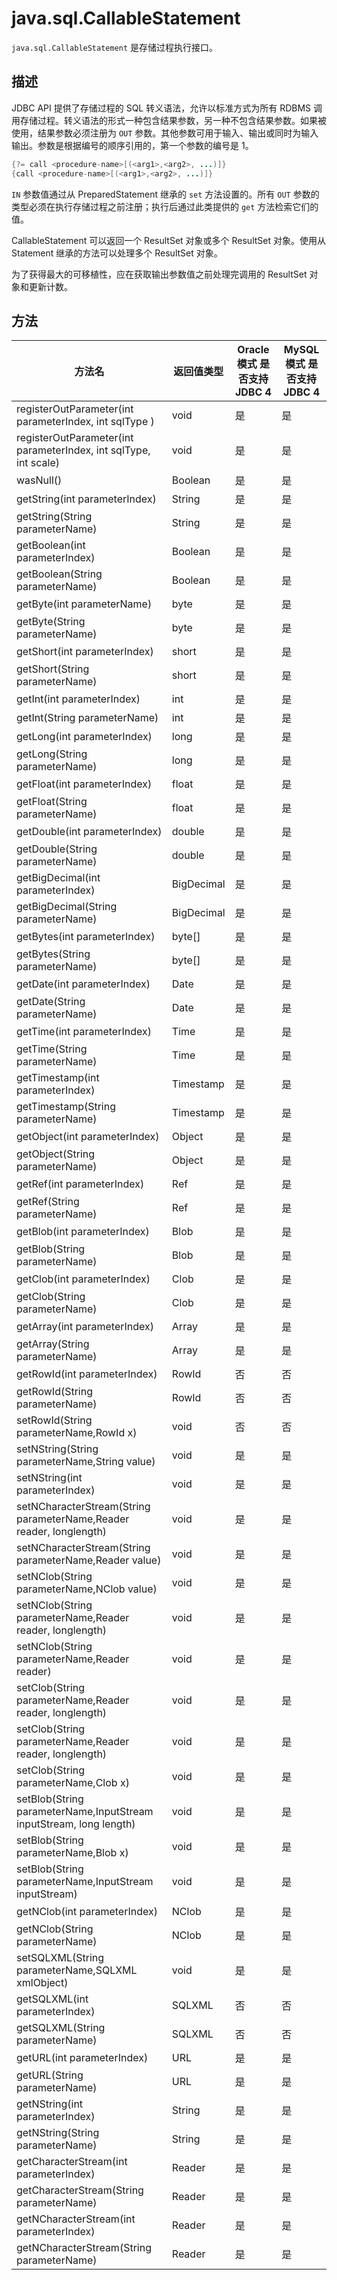 # java.sql.CallableStatement 

`java.sql.CallableStatement` 是存储过程执行接口。

## 描述 

JDBC API 提供了存储过程的 SQL 转义语法，允许以标准方式为所有 RDBMS 调用存储过程。转义语法的形式一种包含结果参数，另一种不包含结果参数。如果被使用，结果参数必须注册为 `OUT` 参数。其他参数可用于输入、输出或同时为输入输出。参数是根据编号的顺序引用的，第一个参数的编号是 1。

```java
{?= call <procedure-name>[(<arg1>,<arg2>, ...)]}  
{call <procedure-name>[(<arg1>,<arg2>, ...)]}
```



`IN` 参数值通过从 PreparedStatement 继承的 `set` 方法设置的。所有 `OUT` 参数的类型必须在执行存储过程之前注册；执行后通过此类提供的 `get` 方法检索它们的值。

CallableStatement 可以返回一个 ResultSet 对象或多个 ResultSet 对象。使用从 Statement 继承的方法可以处理多个 ResultSet 对象。

为了获得最大的可移植性，应在获取输出参数值之前处理完调用的 ResultSet 对象和更新计数。

## 方法 



|     方法名   |   返回值类型    | **Oracle 模式** 是否支持 JDBC 4 | **MySQL 模式** 是否支持 JDBC 4 |
|-----------------|------------|-----------------|----------------|
| registerOutParameter(int parameterIndex, int sqlType )   | void    | 是     | 是       |
| registerOutParameter(int parameterIndex, int sqlType, int scale)    | void    | 是    | 是      |
| wasNull()                        | Boolean    | 是      | 是      |
| getString(int parameterIndex)    | String     | 是      | 是      |
| getString(String parameterName)  | String     | 是      | 是      |
| getBoolean(int parameterIndex)   | Boolean    | 是      | 是      |
| getBoolean(String parameterName) | Boolean    | 是      | 是      |
| getByte(int parameterName)       | byte       | 是      | 是      |
| getByte(String parameterName)    | byte       | 是      | 是      |
| getShort(int parameterIndex)     | short      | 是      | 是      |
| getShort(String parameterName)   | short      | 是      | 是      |
| getInt(int parameterIndex)       | int        | 是      | 是      |
| getInt(String parameterName)     | int        | 是      | 是      |
| getLong(int parameterIndex)      | long       | 是      | 是      |
| getLong(String parameterName)    | long       | 是      | 是      |
| getFloat(int parameterIndex)     | float      | 是      | 是      |
| getFloat(String parameterName)   | float      | 是      | 是      |
| getDouble(int parameterIndex)    | double     | 是      | 是      |
| getDouble(String parameterName)  | double     | 是      | 是      |
| getBigDecimal(int parameterIndex)| BigDecimal | 是      | 是      |
| getBigDecimal(String parameterName)  | BigDecimal | 是    | 是    |
| getBytes(int parameterIndex)     | byte\[\]   | 是      | 是      |
| getBytes(String parameterName)   | byte\[\]   | 是      | 是      |
| getDate(int parameterIndex)      | Date       | 是      | 是      |
| getDate(String parameterName)    | Date       | 是      | 是      |
| getTime(int parameterIndex)      | Time       | 是      | 是      |
| getTime(String parameterName)    | Time       | 是      | 是      |
| getTimestamp(int parameterIndex) | Timestamp  | 是      | 是      |
| getTimestamp(String parameterName) | Timestamp  | 是    | 是      |
| getObject(int parameterIndex)    | Object     | 是      | 是      |
| getObject(String parameterName)  | Object     | 是      | 是      |
| getRef(int parameterIndex)      | Ref      | 是    | 是     |
| getRef(String parameterName)    | Ref      | 是    | 是     |
| getBlob(int parameterIndex)     | Blob     | 是    | 是     |
| getBlob(String parameterName)   | Blob     | 是    | 是     |
| getClob(int parameterIndex)     | Clob     | 是    | 是     |
| getClob(String parameterName)   | Clob     | 是    | 是     |
| getArray(int parameterIndex)    | Array    | 是    | 是     |
| getArray(String parameterName)  | Array    | 是    | 是     |
| getRowId(int parameterIndex)    | RowId    | 否    | 否     |
| getRowId(String parameterName)  | RowId    | 否    | 否     |
| setRowId(String parameterName,RowId x)   | void    | 否     | 否     |
| setNString(String parameterName,String value)   | void    | 是    | 是     |
| setNString(int parameterIndex)  | void    | 是   | 是    |
| setNCharacterStream(String parameterName,Reader reader, longlength) | void   | 是   | 是    |
| setNCharacterStream(String parameterName,Reader value)   | void    | 是    | 是    |
| setNClob(String parameterName,NClob value)   | void    | 是    | 是    |
| setNClob(String parameterName,Reader reader, longlength)     | void   | 是    | 是    |
| setNClob(String parameterName,Reader reader) | void   | 是    | 是   |
| setClob(String parameterName,Reader reader, longlength)  | void   | 是   | 是      |
| setClob(String parameterName,Reader reader, longlength)  | void  | 是  | 是   |
| setClob(String parameterName,Clob x)    | void   | 是    | 是   |
| setBlob(String parameterName,InputStream inputStream, long length)  | void    | 是   | 是     |
| setBlob(String parameterName,Blob x)    | void   | 是    | 是   |
| setBlob(String parameterName,InputStream inputStream)  | void  | 是  | 是  |
| getNClob(int parameterIndex)    | NClob  | 是   | 是    |
| getNClob(String parameterName)  | NClob  | 是   | 是    |
| setSQLXML(String parameterName,SQLXML xmlObject)   | void   | 是   | 是    |
| getSQLXML(int parameterIndex)   | SQLXML  | 否   | 否   |
| getSQLXML(String parameterName) | SQLXML  | 否   | 否   |
| getURL(int parameterIndex)      | URL     | 是   | 是   |
| getURL(String parameterName)    | URL     | 是   | 是   |
| getNString(int parameterIndex)  | String  | 是   | 是   |
| getNString(String parameterName)    | String  | 是     | 是     |
| getCharacterStream(int parameterIndex)    | Reader  | 是    | 是   |
| getCharacterStream(String parameterName)  | Reader  | 是    | 是   |
| getNCharacterStream(int parameterIndex)   | Reader  | 是    | 是   |
| getNCharacterStream(String parameterName) | Reader  | 是    | 是   |



